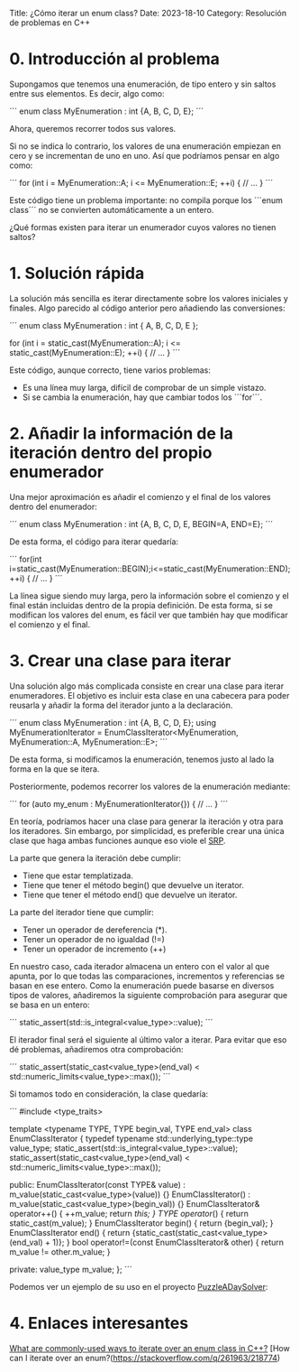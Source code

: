 Title: ¿Cómo iterar un enum class?
Date: 2023-18-10
Category: Resolución de problemas en C++


# 0. Introducción al problema

Supongamos que tenemos una enumeración, de tipo entero y sin saltos entre sus elementos. 
Es decir, algo como: 

´´´
enum class MyEnumeration : int {A, B, C, D, E};
´´´

Ahora, queremos recorrer todos sus valores.

Si no se indica lo contrario, los valores de una enumeración empiezan en cero y se incrementan de uno en uno.
Así que podríamos pensar en algo como:

´´´
for (int i = MyEnumeration::A; i <= MyEnumeration::E; ++i) {
  // ...
}
´´´

Este código tiene un problema importante: 
no compila porque los ´´´enum class´´´ no se convierten automáticamente a un entero. 

¿Qué formas existen para iterar un enumerador cuyos valores no tienen saltos?


# 1. Solución rápida


La solución más sencilla es iterar directamente sobre los valores iniciales y finales.
Algo parecido al código anterior pero añadiendo las conversiones:

´´´
enum class MyEnumeration : int { A, B, C, D, E };

for (int i = static_cast<int>(MyEnumeration::A); i <= static_cast<int>(MyEnumeration::E); ++i) {
  // ...
}
´´´

Este código, aunque correcto, tiene varios problemas:

- Es una línea muy larga, difícil de comprobar de un simple vistazo.
- Si se cambia la enumeración, hay que cambiar todos los ´´´for´´´.


# 2. Añadir la información de la iteración dentro del propio enumerador

Una mejor aproximación es añadir el comienzo y el final de los valores dentro del enumerador:

´´´
enum class MyEnumeration : int {A, B, C, D, E, BEGIN=A, END=E};
´´´

De esta forma, el código para iterar quedaría:

´´´
for(int i=static_cast<int>(MyEnumeration::BEGIN);i<=static_cast<int>(MyEnumeration::END);++i) {
  // ...
}
´´´

La línea sigue siendo muy larga, pero la información sobre el comienzo y el final están incluidas dentro de la propia definición.
De esta forma, si se modifican los valores del enum, es fácil ver que también hay que modificar el comienzo y el final.


# 3. Crear una clase para iterar

Una solución algo más complicada consiste en crear una clase para iterar enumeradores.
El objetivo es incluir esta clase en una cabecera para poder reusarla y añadir la forma del iterador junto a la declaración.

´´´
enum class MyEnumeration : int {A, B, C, D, E};
using MyEnumerationIterator = EnumClassIterator<MyEnumeration, MyEnumeration::A, MyEnumeration::E>;
´´´

De esta forma, si modificamos la enumeración, tenemos justo al lado la forma en la que se itera.

Posteriormente, podemos recorrer los valores de la enumeración mediante:

´´´
for (auto my_enum : MyEnumerationIterator{}) {
  // ...
}
´´´

En teoría, podríamos hacer una clase para generar la iteración y otra para los iteradores.
Sin embargo, por simplicidad, es preferible crear una única clase que haga ambas funciones aunque eso viole el [SRP](https://es.wikipedia.org/wiki/Principio_de_responsabilidad_%C3%BAnica).

La parte que genera la iteración debe cumplir:

- Tiene que estar templatizada.
- Tiene que tener el método begin() que devuelve un iterator.
- Tiene que tener el método end() que devuelve un iterator.

La parte del iterador tiene que cumplir:

- Tener un operador de dereferencia (*).
- Tener un operador de no igualdad (!=)
- Tener un operador de incremento (++)

En nuestro caso, cada iterador almacena un entero con el valor al que apunta, 
por lo que todas las comparaciones, incrementos y referencias se basan en ese entero.
Como la enumeración puede basarse en diversos tipos de valores, añadiremos la siguiente comprobación para asegurar que se basa en un entero:

´´´
static_assert(std::is_integral<value_type>::value);
´´´

El iterador final será el siguiente al último valor a iterar. 
Para evitar que eso dé problemas, añadiremos otra comprobación:

´´´
static_assert(static_cast<value_type>(end_val) < std::numeric_limits<value_type>::max());
´´´

Si tomamos todo en consideración, la clase quedaría:

´´´
#include <type_traits>

template <typename TYPE, TYPE begin_val, TYPE end_val>
class EnumClassIterator {
  typedef typename std::underlying_type<TYPE>::type value_type;
  static_assert(std::is_integral<value_type>::value);
  static_assert(static_cast<value_type>(end_val) < std::numeric_limits<value_type>::max());

 public:
  EnumClassIterator(const TYPE& value)
      : m_value(static_cast<value_type>(value)) {}
  EnumClassIterator() : m_value(static_cast<value_type>(begin_val)) {}
  EnumClassIterator& operator++() {
    ++m_value;
    return *this;
  }
  TYPE operator*() { return static_cast<TYPE>(m_value); }
  EnumClassIterator begin() { return {begin_val}; }
  EnumClassIterator end() {
    return {static_cast<TYPE>(static_cast<value_type>(end_val) + 1)};
  }
  bool operator!=(const EnumClassIterator& other) {
    return m_value != other.m_value;
  }

 private:
  value_type m_value;
};
´´´

Podemos ver un ejemplo de su uso en el proyecto [PuzzleADaySolver](https://github.com/jcallejap/PuzzleADaySolver/blob/main/Solver/EnumClassIterator.h):


# 4. Enlaces interesantes

[What are commonly-used ways to iterate over an enum class in C++?](https://stackoverflow.com/q/69762598/218774)
[How can I iterate over an enum?(https://stackoverflow.com/q/261963/218774)